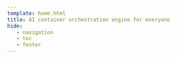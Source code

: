 ```yaml
---
template: home.html
title: AI container orchestration engine for everyone
hide:
   - navigation
   - toc
   - footer
---
```

